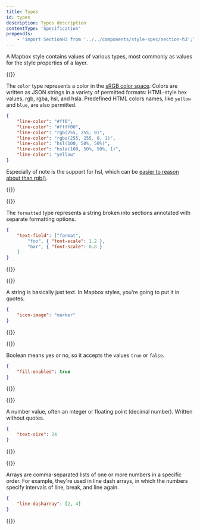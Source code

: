 ```yaml
---
title: Types
id: types
description: Types description
contentType: 'Specification'
prependJs:
    - "import SectionH3 from '../../components/style-spec/section-h3';"
---
```


A Mapbox style contains values of various types, most commonly as values for the style properties of a layer.

{{<SectionH3 id="types-color" title="Color">}}

The `color` type represents a color in the [sRGB color space](https://en.wikipedia.org/wiki/SRGB). Colors are written as JSON strings in a variety of permitted formats: HTML-style hex values, rgb, rgba, hsl, and hsla. Predefined HTML colors names, like `yellow` and `blue`, are also permitted.

```json
{
    "line-color": "#ff0",
    "line-color": "#ffff00",
    "line-color": "rgb(255, 255, 0)",
    "line-color": "rgba(255, 255, 0, 1)",
    "line-color": "hsl(100, 50%, 50%)",
    "line-color": "hsla(100, 50%, 50%, 1)",
    "line-color": "yellow"
}
```

Especially of note is the support for hsl, which
can be [easier to reason about than rgb()](http://mothereffinghsl.com/).

{{</SectionH3>}}

{{<SectionH3 id="types-formatted" title="Formatted">}}

The `formatted` type represents a string broken into sections annotated with separate formatting options.

```json
{
    "text-field": ["format",
        "foo", { "font-scale": 1.2 },
        "bar", { "font-scale": 0.8 }
    ]
}
```

{{</SectionH3>}}

{{<SectionH3 id="types-string" title="String">}}

A string is basically just text. In Mapbox styles, you're going to put it in quotes.

```json
{
    "icon-image": "marker"
}
```

{{</SectionH3>}}

{{<SectionH3 id="types-boolean" title="Boolean">}}

Boolean means yes or no, so it accepts the values `true` or `false`.

```json
{
    "fill-enabled": true
}
```

{{</SectionH3>}}

{{<SectionH3 id="types-number" title="Number">}}

A number value, often an integer or floating point (decimal number). Written without quotes.

```json
{
    "text-size": 24
}
```

{{</SectionH3>}}

{{<SectionH3 id="types-array" title="Array">}}

Arrays are comma-separated lists of one or more numbers in a specific order. For example, they're used in line dash arrays, in which the numbers specify intervals of line, break, and
line again.

```json
{
    "line-dasharray": [2, 4]
}
```

{{</SectionH3>}}
